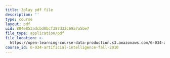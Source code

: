 ```yaml
---
title: 3play pdf file
description: ''
type: course
layout: pdf
uid: 804e853adcbd0bcf387d32c69a7a5be7
file_type: application/pdf
file_location: >-
  https://open-learning-course-data-production.s3.amazonaws.com/6-034-artificial-intelligence-fall-2010/804e853adcbd0bcf387d32c69a7a5be7_sh3EPjhhd40.pdf
course_id: 6-034-artificial-intelligence-fall-2010
---
```

